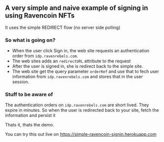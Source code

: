 ## A very simple and naive example of signing in using Ravencoin NFTs

It uses the simple REDIRECT flow (no server side polling)

### So what is going on?

- When the user click Sign in, the web site requests an authentication order from `idp.ravenrebels.com`.
- The web sites adds an `redirectURL` attribute to the request
- After the user is signed in, she is redirect back to the simple site.
- The web site get the query parameter `orderRef` and use that to fech user information from `idp.ravenrebels.com` and stores that in the user session.

### Stuff to be aware of

The authentication orders on `idp.ravenrebels.com` are short lived. They expire in minutes.
So when the user is redirected back to your site, fetch the information and persist it

Thats it, thats the demo.

You can try this out live on https://simple-ravencoin-signin.herokuapp.com
